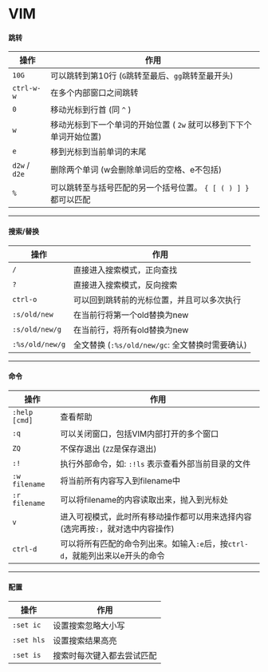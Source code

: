 # VIM


#### 跳转
| 操作          | 作用                                                         |
| ------------- | ------------------------------------------------------------ |
| `10G`         | 可以跳转到第10行 (`G`跳转至最后、`gg`跳转至最开头)           |
| `ctrl-w-w`    | 在多个内部窗口之间跳转                                       |
| `0`           | 移动光标到行首 (同 `^` )                                     |
| `w`           | 移动光标到下一个单词的开始位置 ( `2w` 就可以移到下下个单词开始位置) |
| `e`           | 移到光标到当前单词的末尾                                     |
| `d2w` / `d2e` | 删除两个单词 (w会删除单词后的空格、e不包括)                  |
| `%`           | 可以跳转至与括号匹配的另一个括号位置。 `{ [ ( ) ] }`都可以匹配 |



----



#### 搜索/替换

| 操作            | 作用                                            |
| --------------- | ----------------------------------------------- |
| `/`             | 直接进入搜索模式，正向查找                      |
| `?`             | 直接进入搜索模式，反向搜索                      |
| `ctrl-o`        | 可以回到跳转前的光标位置，并且可以多次执行      |
| `:s/old/new`    | 在当前行将第一个old替换为new                    |
| `:s/old/new/g`  | 在当前行，将所有old替换为new                    |
| `:%s/old/new/g` | 全文替换 (`:%s/old/new/gc`: 全文替换时需要确认) |



-----



#### 命令

| 操作          | 作用                                                         |
| ------------- | ------------------------------------------------------------ |
| `:help [cmd]` | 查看帮助                                                     |
| `:q`          | 可以关闭窗口，包括VIM内部打开的多个窗口                      |
| `ZQ`          | 不保存退出 (`ZZ`是保存退出)                                  |
| `:!`          | 执行外部命令，如: `:!ls` 表示查看外部当前目录的文件          |
| `:w filename` | 将当前所有内容写入到filename中                               |
| `:r filename` | 可以将filename的内容读取出来，抛入到光标处                   |
| `v`           | 进入可视模式，此时所有移动操作都可以用来选择内容 (选完再按`:`，就对选中内容操作) |
| `ctrl-d`      | 可以将所有匹配的命令列出来。如输入`:e`后，按`ctrl-d`，就能列出来以e开头的命令 |



----



#### 配置

| 操作       | 作用                       |
| ---------- | -------------------------- |
| `:set ic`  | 设置搜索忽略大小写         |
| `:set hls` | 设置搜索结果高亮           |
| `:set is`  | 搜索时每次键入都去尝试匹配 |


